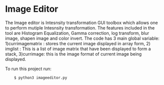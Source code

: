 
# Image Editor

The Image editor is Intesnsity transformation GUI toolbox which allows one to perform mutiple Intesnsity transformation.
The features included in the tool are Histogram Equalization, Gamma correction, log transform, blur image, shapen image and color invert.
The code has 3 main global variable: 1)currimagematrix : stores the current image displayed in array form, 2) imglist : This is a list of image matrix that have been displayed to form a stack,
3)currimage: this is the image format of current image being displayed.

To run this project run:
```
    $ python3 imageeditor.py
```

